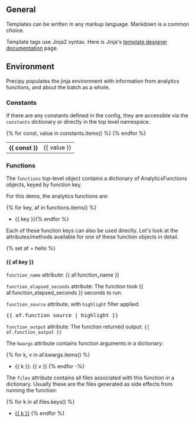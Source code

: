 <style>
    @page {
        size: letter landscape;
        margin: 2cm;
    }
</style>

## General

Templates can be written in any markup language. Markdown is a common choice.

Template tags use Jinja2 syntax. Here is Jinja's [template designer documentation](https://jinja.palletsprojects.com/en/2.11.x/templates/) page.

## Environment

Precipy populates the jinja environment with information from analytics functions, and about the batch as a whole.

### Constants

If there are any constants defined in the config, they are accessible via the `constants` dictionary or directly in the top level namespace.

<table>
{% for const, value in constants.items() %}
<tr style="background-color: {{ loop.cycle("white", "lightgray") }};"><th>{{ const }}</th><td>{{ value }}</td></tr>
{% endfor %}
</table>

### Functions

The `functions` top-level object contains a dictionary of AnalyticsFunctions objects, keyed by function key.

For this demo, the analytics functions are:

{% for key, af in functions.items() %}
- {{ key }}{% endfor %}

Each of these function keys can also be used directly. Let's look at the attributes/methods available for one of these function objects in detail.

{% set af = hello %}

#### {{ af.key }}

`function_name` attribute:
{{ af.function_name }}

`function_elapsed_seconds` attribute:
The function took {{ af.function_elapsed_seconds }} seconds to run.

`function_source` attribute, with `highlight` filter applied:
<pre>
{{ af.function_source | highlight }}</pre>

`function_output` attribute:
The function returned output: `{{ af.function_output }}`

The `kwargs` attribute contains function arguments in a dictionary:

{% for k, v in af.kwargs.items() %}
- {{ k }}: {{ v }}
{% endfor -%}


The `files` attribute contains all files associated with this function in a dictionary. Usually these are the files generated as side effects from running the function:

{% for k in af.files.keys() %}
- <a href="{{ k }}">{{ k }}</a>
{% endfor %}
